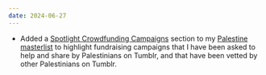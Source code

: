 ```yaml
---
date: 2024-06-27
---
```


* Added a [Spotlight Crowdfunding Campaigns](/articles/palestine-masterlist/#spotlight-crowdfunding-campaigns) section to my [Palestine masterlist](/articles/palestine-masterlist) to highlight fundraising campaigns that I have been asked to help and share by Palestinians on Tumblr, and that have been vetted by other Palestinians on Tumblr.